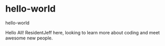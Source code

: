 # hello-world
hello-world

Hello All! ResidentJeff here, looking to learn more about coding and meet awesome new people.
